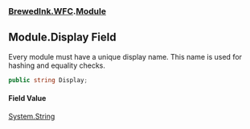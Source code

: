 ### [BrewedInk.WFC](BrewedInk_WFC.md 'BrewedInk.WFC').[Module](Module.md 'BrewedInk.WFC.Module')
## Module.Display Field
Every module must have a unique display name. This name is used for hashing and equality checks.  
```csharp
public string Display;
```
#### Field Value
[System.String](https://docs.microsoft.com/en-us/dotnet/api/System.String 'System.String')
